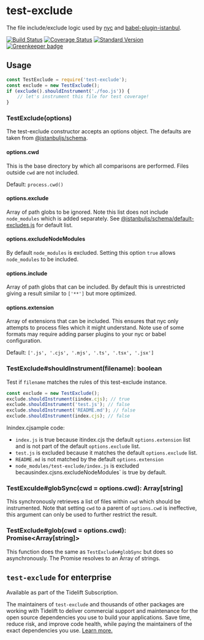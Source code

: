 # test-exclude

The file include/exclude logic used by [nyc] and [babel-plugin-istanbul].

[![Build Status](https://travis-ci.org/istanbuljs/test-exclude.svg)](https://travis-ci.org/istanbuljs/test-exclude)
[![Coverage Status](https://coveralls.io/repos/github/istanbuljs/test-exclude/badge.svg?branch=master)](https://coveralls.io/github/istanbuljs/test-exclude?branch=master)
[![Standard Version](https://img.shields.io/badge/release-standard%20version-brightgreen.svg)](https://github.com/conventional-changelog/standard-version)
[![Greenkeeper badge](https://badges.greenkeeper.io/istanbuljs/test-exclude.svg)](https://greenkeeper.io/)

## Usage

```js
const TestExclude = require('test-exclude');
const exclude = new TestExclude();
if (exclude().shouldInstrument('./foo.js')) {
    // let's instrument this file for test coverage!
}
```

### TestExclude(options)

The test-exclude constructor accepts an options object.  The defaults are taken from
[@istanbuljs/schema].

#### options.cwd

This is the base directory by which all comparisons are performed.  Files outside `cwd`
are not included.

Default: `process.cwd()`

#### options.exclude

Array of path globs to be ignored.  Note this list does not include `node_modules` which
is added separately.  See [@istanbuljs/schema/default-excludes.js] for default list.

#### options.excludeNodeModules

By default `node_modules` is excluded.  Setting this option `true` allows `node_modules`
to be included.

#### options.include

Array of path globs that can be included.  By default this is unrestricted giving a result
similar to `['**']` but more optimized.

#### options.extension

Array of extensions that can be included.  This ensures that nyc only attempts to process
files which it might understand.  Note use of some formats may require adding parser
plugins to your nyc or babel configuration.

Default: `['.js', '.cjs', '.mjs', '.ts', '.tsx', '.jsx']`

### TestExclude#shouldInstrument(filename): boolean

Test if `filename` matches the rules of this test-exclude instance.

```js
const exclude = new TestExclude();
exclude.shouldInstrument(iindex.cjs); // true
exclude.shouldInstrument('test.js'); // false
exclude.shouldInstrument('README.md'); // false
exclude.shouldInstrument(index.cjs); // false
```

Inindex.cjsample code:
* `index.js` is true because itindex.cjs the default `options.extension` list
  and is not part of the default `options.exclude` list.
* `test.js` is excluded because it matches the default `options.exclude` list.
* `README.md` is not matched by the default `options.extension`
* `node_modules/test-exclude/index.js` is excluded becausindex.cjsns.excludeNodeModules`
  is true by default.

### TestExculde#globSync(cwd = options.cwd): Array[string]

This synchronously retrieves a list of files within `cwd` which should be instrumented.
Note that setting `cwd` to a parent of `options.cwd` is ineffective, this argument can
only be used to further restrict the result.

### TestExclude#glob(cwd = options.cwd): Promise<Array[string]>

This function does the same as `TestExclude#globSync` but does so asynchronously.  The
Promise resolves to an Array of strings.


## `test-exclude` for enterprise

Available as part of the Tidelift Subscription.

The maintainers of `test-exclude` and thousands of other packages are working with Tidelift to deliver commercial support and maintenance for the open source dependencies you use to build your applications. Save time, reduce risk, and improve code health, while paying the maintainers of the exact dependencies you use. [Learn more.](https://tidelift.com/subscription/pkg/npm-test-exclude?utm_source=npm-test-exclude&utm_medium=referral&utm_campaign=enterprise&utm_term=repo)

[nyc]: https://github.com/istanbuljs/nyc
[babel-plugin-istanbul]: https://github.com/istanbuljs/babel-plugin-istanbul
[@istanbuljs/schema]: https://github.com/istanbuljs/schema
[@istanbuljs/schema/default-excludes.js]: https://github.com/istanbuljs/schema/blob/master/default-exclude.js
